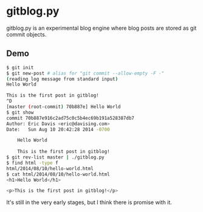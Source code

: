gitblog.py
==========

gitblog.py is an experimental blog engine where blog posts are stored
as git commit objects.

Demo
----

```bash
$ git init
$ git new-post # alias for "git commit --allow-empty -F -"
(reading log message from standard input)
Hello World

This is the first post in gitblog!
^D
[master (root-commit) 70b887e] Hello World
$ git show
commit 70b887e916c2ad75c0c5b4ec69b191a528387db7
Author: Eric Davis <eric@davising.com>
Date:   Sun Aug 10 20:42:28 2014 -0700

    Hello World
    
    This is the first post in gitblog!
$ git rev-list master | ./gitblog.py
$ find html -type f
html/2014/08/10/hello-world.html
$ cat html/2014/08/10/hello-world.html
<h1>Hello World</h1>

<p>This is the first post in gitblog!</p>
```

It's still in the very early stages, but I think there is promise with
it.
